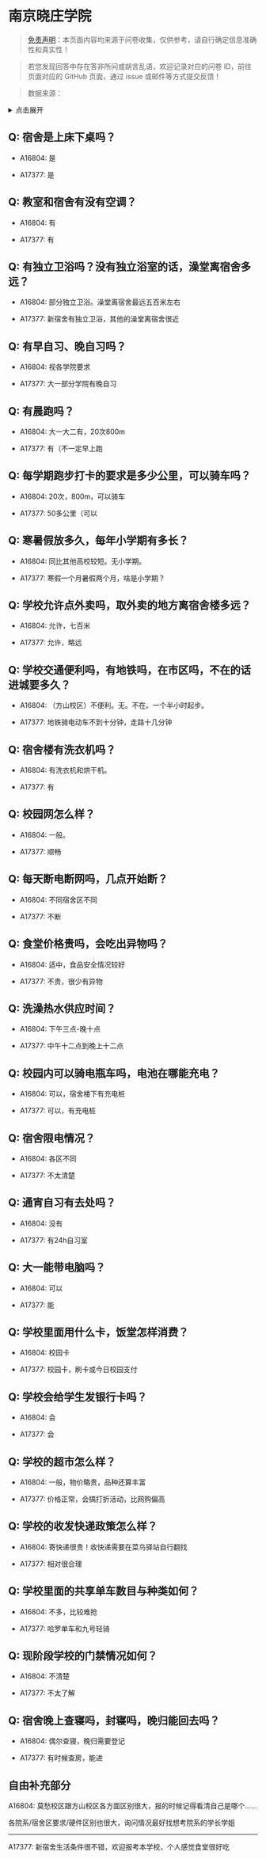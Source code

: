 # 南京晓庄学院

> [免责声明](https://colleges.chat/#_3)：本页面内容均来源于问卷收集，仅供参考，请自行确定信息准确性和真实性！

> 若您发现回答中存在答非所问或胡言乱语，欢迎记录对应的问卷 ID，前往页面对应的 GitHub 页面，通过 issue 或邮件等方式提交反馈！

> 数据来源：

<details><summary>点击展开</summary>
<ul>
<li>A16804: 匿名 (2023 年 02 月)</li>
<li>A17377: 匿名 (2023 年 06 月)</li>
</ul>
</details>

## Q: 宿舍是上床下桌吗？

- A16804: 是

- A17377: 是

## Q: 教室和宿舍有没有空调？

- A16804: 有

- A17377: 有

## Q: 有独立卫浴吗？没有独立浴室的话，澡堂离宿舍多远？

- A16804: 部分独立卫浴。澡堂离宿舍最远五百米左右

- A17377: 新宿舍有独立卫浴，其他的澡堂离宿舍很近

## Q: 有早自习、晚自习吗？

- A16804: 视各学院要求

- A17377: 大一部分学院有晚自习

## Q: 有晨跑吗？

- A16804: 大一大二有，20次800m

- A17377: 有（不一定早上跑

## Q: 每学期跑步打卡的要求是多少公里，可以骑车吗？

- A16804: 20次，800m，可以骑车

- A17377: 50多公里（可以

## Q: 寒暑假放多久，每年小学期有多长？

- A16804: 同比其他高校较短。无小学期。

- A17377: 寒假一个月暑假两个月，啥是小学期？

## Q: 学校允许点外卖吗，取外卖的地方离宿舍楼多远？

- A16804: 允许，七百米

- A17377: 允许，略远

## Q: 学校交通便利吗，有地铁吗，在市区吗，不在的话进城要多久？

- A16804: （方山校区）不便利。无。不在。一个半小时起步。

- A17377: 地铁骑电动车不到十分钟，走路十几分钟

## Q: 宿舍楼有洗衣机吗？

- A16804: 有洗衣机和烘干机。

- A17377: 有

## Q: 校园网怎么样？

- A16804: 一般。

- A17377: 顺畅

## Q: 每天断电断网吗，几点开始断？

- A16804: 不同宿舍区不同

- A17377: 不断

## Q: 食堂价格贵吗，会吃出异物吗？

- A16804: 适中，食品安全情况较好

- A17377: 不贵，很少有异物

## Q: 洗澡热水供应时间？

- A16804: 下午三点-晚十点

- A17377: 中午十二点到晚上十二点

## Q: 校园内可以骑电瓶车吗，电池在哪能充电？

- A16804: 可以，宿舍楼下有充电桩

- A17377: 可以，有充电桩

## Q: 宿舍限电情况？

- A16804: 各区不同

- A17377: 不太清楚

## Q: 通宵自习有去处吗？

- A16804: 没有

- A17377: 有24h自习室

## Q: 大一能带电脑吗？

- A16804: 可以

- A17377: 能

## Q: 学校里面用什么卡，饭堂怎样消费？

- A16804: 校园卡

- A17377: 校园卡，刷卡或今日校园支付

## Q: 学校会给学生发银行卡吗？

- A16804: 会

- A17377: 会

## Q: 学校的超市怎么样？

- A16804: 一般，物价略贵，品种还算丰富

- A17377: 价格正常，会搞打折活动，比网购偏高

## Q: 学校的收发快递政策怎么样？

- A16804: 寄快递很贵！收快递需要在菜鸟驿站自行翻找

- A17377: 相对很合理

## Q: 学校里面的共享单车数目与种类如何？

- A16804: 不多，比较难抢

- A17377: 哈罗单车和九号轻骑

## Q: 现阶段学校的门禁情况如何？

- A16804: 不清楚

- A17377: 不太了解

## Q: 宿舍晚上查寝吗，封寝吗，晚归能回去吗？

- A16804: 偶尔查寝，晚归需要登记

- A17377: 有时候查房，能进

## 自由补充部分

A16804: 莫愁校区跟方山校区各方面区别很大，报的时候记得看清自己是哪个……

各院系/宿舍区要求/硬件区别也很大，询问情况最好找想考院系的学长学姐

***

A17377: 新宿舍生活条件很不错，欢迎报考本学校，个人感觉食堂很好吃